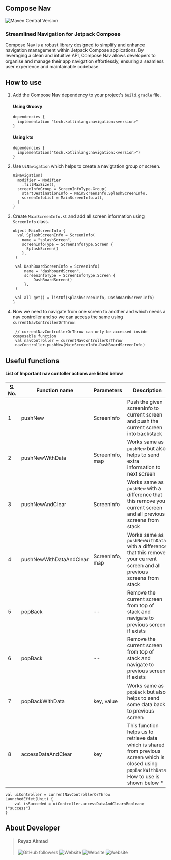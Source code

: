 ## Compose Nav

![Maven Central Version](https://img.shields.io/maven-central/v/tech.kotlinlang/navigation?style=for-the-badge&logo=jetpackcompose&logoColor=FFFFFF)

### Streamlined Navigation for Jetpack Compose

Compose Nav is a robust library designed to simplify and enhance navigation management within Jetpack Compose applications. By leveraging a clean and intuitive API, Compose Nav allows developers to organise and manage their app navigation effortlessly, ensuring a seamless user experience and maintainable codebase.

## How to use

1.  Add the Compose Nav dependency to your project's `build.gradle` file.

    #### Using Groovy

    ```plaintext
    dependencies {
      implementation "tech.kotlinlang:navigation:<version>"
    }
    ```

    #### Using kts

    ```plaintext
    dependencies {
      implementation("tech.kotlinlang:navigation:<version>")
    }
    ```

2.  Use `UiNavigation` which helps to create a navigtation group or screen.

    ```plaintext
    UiNavigation(
      modifier = Modifier
        .fillMaxSize(),
      screenInfoGroup = ScreenInfoType.Group(
        startDestinationInfo = MainScreenInfo.SplashScreenInfo,
        screenInfoList = MainScreenInfo.all,
      )
    )
    ```

3.  Create `MainScreenInfo.kt` and add all screen information using `ScreenInfo` class.

    ```plaintext
    object MainScreenInfo {
      val SplashScreenInfo = ScreenInfo(
        name = "splashScreen",
        screenInfoType = ScreenInfoType.Screen {
          SplashScreen()
        },
     )
    
     val DashBoardScreenInfo = ScreenInfo(
         name = "dashboardScreen",
         screenInfoType = ScreenInfoType.Screen {
             DashBoardScreen()
         },
     )
    
     val all get() = listOf(SplashScreenInfo, DashBoardScreenInfo)
    }
    ```

4.  Now we need to navigate from one screen to another and which needs a nav controller and so we can access the same using `currentNavControllerOrThrow`.

    ```plaintext
     // currentNavControllerOrThrow can only be accessed inside composable function
     val navController = currentNavControllerOrThrow
     navController.pushNew(MainScreenInfo.DashBoardScreenInfo)
    ```


## Useful functions

#### List of Important nav contoller actions are listed below

| S. No. | Function name           | Parameters      | Description                                                                                                                                        |
|--------|-------------------------|-----------------|----------------------------------------------------------------------------------------------------------------------------------------------------|
| 1      | pushNew                 | ScreenInfo      | Push the given screenInfo to current screen and push the current screen into backstack                                                             |
| 2      | pushNewWithData         | ScreenInfo, map | Works same as `pushNew` but also helps to send extra information to next screen                                                                    |
| 3      | pushNewAndClear         | ScreenInfo      | Works same as `pushNew` with a difference that this remove your current screen and all previous screens from stack                                 |
| 4      | pushNewWithDataAndClear | ScreenInfo, map | Works same as `pushNewWithData` with a difference that this remove your current screen and all previous screens from stack                         |
| 5      | popBack                 | \--             | Remove the current screen from top of stack and navigate to previous screen if exists                                                              |
| 6      | popBack                 | \--             | Remove the current screen from top of stack and navigate to previous screen if exists                                                              |
| 7      | popBackWithData         | key, value      | Works same as `popBack` but also helps to send some data back to previous screen                                                                   |
| 8      | accessDataAndClear      | key             | This function helps us to retrieve data which is shared from previous screen which is closed using `popBackWithData`. How to use is shown below \* |

```plaintext
val uiController = currentNavControllerOrThrow
LaunchedEffet(Unit) {
    val isSucceded = uiController.accessDataAndClear<Boolean>("success")
}
```

## About Developer

> #### Reyaz Ahmad
>
> ![GitHub followers](https://img.shields.io/github/followers/reyazoct?style=for-the-badge&logo=github&label=Github) ![Website](https://img.shields.io/website?url=https%3A%2F%2Freyaz.live&style=for-the-badge&label=reyaz.live&link=https%3A%2F%2Freyaz.live) ![Website](https://img.shields.io/website?url=https%3A%2F%2Fwww.linkedin.com%2Fin%2Fahmad-reyaz%2F&style=for-the-badge&logo=linkedin&label=linkedin&link=https%3A%2F%2Fwww.linkedin.com%2Fin%2Fahmad-reyaz%2F) ![Website](https://img.shields.io/website?url=https%3A%2F%2Fleetcode.com%2Fu%2Freyazoct&style=for-the-badge&logo=leetcode&label=Leetcode&link=https%3A%2F%2Fleetcode.com%2Fu%2Freyazoct%2F)